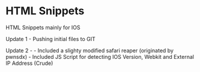 # HTML Snippets
HTML Snippets mainly for IOS

Update 1 -
	Pushing initial files to GIT
	
Update 2 - 
	- Included a slighty modified safari reaper (originated by pwnsdx)
	- Included JS Script for detecting IOS Version, Webkit and External IP Address (Crude)
